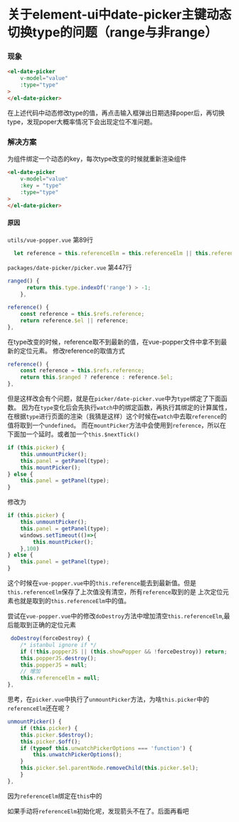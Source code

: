 # 关于element-ui中date-picker主键动态切换type的问题（range与非range）

### 现象
```html
<el-date-picker
    v-model="value"
    :type="type"
>
</el-date-picker>
```
在上述代码中动态修改type的值，再点击输入框弹出日期选择poper后，再切换type，发现poper大概率情况下会出现定位不准问题。

### 解决方案

为组件绑定一个动态的key，每次type改变的时候就重新渲染组件

```html
<el-date-picker
    v-model="value"
    :key = "type"
    :type="type"
>
</el-date-picker>
```

#### 原因

`utils/vue-popper.vue` 第89行
```js
  let reference = this.referenceElm = this.referenceElm || this.reference || this.$refs.reference;
```
`packages/date-picker/picker.vue` 第447行
```js
ranged() {
      return this.type.indexOf('range') > -1;
    },

reference() {
    const reference = this.$refs.reference;
    return reference.$el || reference;
},
```

在type改变的时候，reference取不到最新的值，在vue-popper文件中拿不到最新的定位元素。
修改reference的取值方式

```js
reference() {
    const reference = this.$refs.reference;
    return this.$ranged ? reference : reference.$el;
},
```

但是这样改会有个问题，就是在`picker/date-picker.vue`中为`type`绑定了下面函数。
因为在`type`变化后会先执行`watch`中的绑定函数，再执行其绑定的计算属性，在根据`type`进行页面的渲染（我猜是这样）这个时候在`watch`中去取`reference`的值将取到一个`undefined`。
而在`mountPicker`方法中会使用到`reference`，所以在下面加一个延时。或者加一个`this.$nextTick()`

```js
if (this.picker) {
    this.unmountPicker();
    this.panel = getPanel(type);
    this.mountPicker();
} else {
    this.panel = getPanel(type);
}
```

修改为

```js
if (this.picker) {
    this.unmountPicker();
    this.panel = getPanel(type);
    windows.setTimeout(()=>{
        this.mountPicker();
    },100)
} else {
    this.panel = getPanel(type);
}
```

这个时候在`vue-popper.vue`中的`this.reference`能去到最新值。但是`this.referenceElm`保存了上次值没有清空，所有`reference`取到的是
上次定位元素也就是取到的`this.referenceElm`中的值。

尝试在`vue-popper.vue`中的修改`doDestroy`方法中增加清空`this.referenceElm`,最后能取到正确的定位元素
```js
 doDestroy(forceDestroy) {
    /* istanbul ignore if */
    if (!this.popperJS || (this.showPopper && !forceDestroy)) return;
    this.popperJS.destroy();
    this.popperJS = null;
    // 增加
    this.referenceElm = null;
},
```

思考，在`picker.vue`中执行了`unmountPicker`方法，为啥`this.picker`中的`referenceElm`还在呢？

```js
unmountPicker() {
    if (this.picker) {
    this.picker.$destroy();
    this.picker.$off();
    if (typeof this.unwatchPickerOptions === 'function') {
        this.unwatchPickerOptions();
    }
    this.picker.$el.parentNode.removeChild(this.picker.$el);
    }
},
```

因为`referenceElm`绑定在`this`中的

如果手动将`referenceElm`初始化呢，发现箭头不在了。后面再看吧